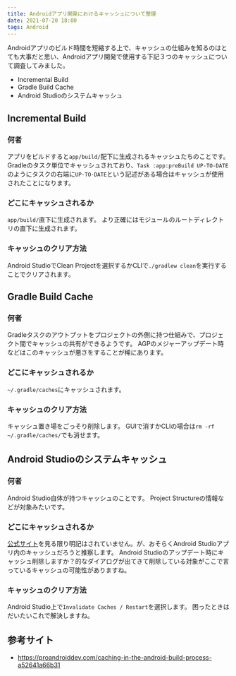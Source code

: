 ```yaml
---
title: Androidアプリ開発におけるキャッシュについて整理
date: 2021-07-20 18:00
tags: Android
---
```


Androidアプリのビルド時間を短縮する上で、キャッシュの仕組みを知るのはとても大事だと思い、Androidアプリ開発で使用する下記３つのキャッシュについて調査してみました。
- Incremental Build
- Gradle Build Cache
- Android Studioのシステムキャッシュ

## Incremental Build
### 何者
アプリをビルドすると`app/build/`配下に生成されるキャッシュたちのことです。
Gradleのタスク単位でキャッシュされており、`Task :app:preBuild UP-TO-DATE`のようにタスクの右端に`UP-TO-DATE`という記述がある場合はキャッシュが使用されたことになります。

### どこにキャッシュされるか
`app/build/`直下に生成されます。
より正確にはモジュールのルートディレクトリの直下に生成されます。

### キャッシュのクリア方法
Android StudioでClean Projectを選択するかCLIで`./gradlew clean`を実行することでクリアされます。

## Gradle Build Cache
### 何者
Gradleタスクのアウトプットをプロジェクトの外側に持つ仕組みで、プロジェクト間でキャッシュの共有ができるようです。
AGPのメジャーアップデート時などはこのキャッシュが悪さをすることが稀にあります。

### どこにキャッシュされるか
`~/.gradle/caches`にキャッシュされます。

### キャッシュのクリア方法
キャッシュ置き場をごっそり削除します。
GUIで消すかCLIの場合は`rm -rf ~/.gradle/caches/`でも消せます。

## Android Studioのシステムキャッシュ
### 何者
Android Studio自体が持つキャッシュのことです。
Project Structureの情報などが対象みたいです。

### どこにキャッシュされるか
[公式サイト](https://www.jetbrains.com/help/idea/invalidate-caches.html)を見る限り明記はされていません。が、おそらくAndroid Studioアプリ内のキャッシュだろうと推察します。
Android Studioのアップデート時にキャッシュ削除しますか？的なダイアログが出てきて削除している対象がここで言っているキャッシュの可能性がありますね。

### キャッシュのクリア方法
Android Studio上で`Invalidate Caches / Restart`を選択します。
困ったときはだいたいこれで解決しますね。

## 参考サイト
- https://proandroiddev.com/caching-in-the-android-build-process-a52641a66b31
